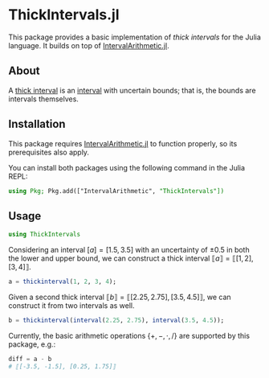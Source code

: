 # ThickIntervals.jl

This package provides a basic implementation of *thick intervals* for the Julia language. It builds on top of [IntervalArithmetic.jl](https://github.com/JuliaIntervals/IntervalArithmetic.jl).

## About

A [thick interval](https://www.sciencedirect.com/science/article/pii/S0004370217300425) is an [interval](https://en.wikipedia.org/wiki/Interval_arithmetic) with uncertain bounds; that is, the bounds are intervals themselves.

## Installation

This package requires [IntervalArithmetic.jl](https://github.com/JuliaIntervals/IntervalArithmetic.jl?tab=readme-ov-file#installation) to function properly, so its prerequisites also apply.

You can install both packages using the following command in the Julia REPL:

```julia
using Pkg; Pkg.add(["IntervalArithmetic", "ThickIntervals"])
```

## Usage

```julia
using ThickIntervals
```

Considering an interval $[a] = [1.5, 3.5]$ with an uncertainty of $\pm 0.5$ in both the lower and upper bound, we can construct a thick interval $`⟦a⟧ = ⟦[1,2], [3,4]⟧`$.

```julia
a = thickinterval(1, 2, 3, 4);
```

Given a second thick interval $`⟦b⟧ = ⟦[2.25,2.75], [3.5,4.5]⟧`$, we can construct it from two intervals as well.

```julia
b = thickinterval(interval(2.25, 2.75), interval(3.5, 4.5));
```

Currently, the basic arithmetic operations $`\{+,-,\cdot,/\}`$ are supported by this package, e.g.:

```julia
diff = a - b
# ⟦[-3.5, -1.5], [0.25, 1.75]⟧
```